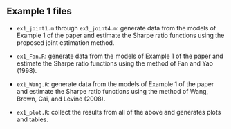 ## Example 1 files

* `ex1_joint1.m` through `ex1_joint4.m`: generate data from the models of Example 1 of the paper and estimate the Sharpe ratio functions using the proposed joint estimation method.

* `ex1_Fan.R`: generate data from the models of Example 1 of the paper and estimate the Sharpe ratio functions using the method of Fan and Yao (1998).

* `ex1_Wang.R`: generate data from the models of Example 1 of the paper and estimate the Sharpe ratio functions using the method of Wang, Brown, Cai, and Levine (2008).

* `ex1_plot.R`: collect the results from all of the above and generates plots and tables.

